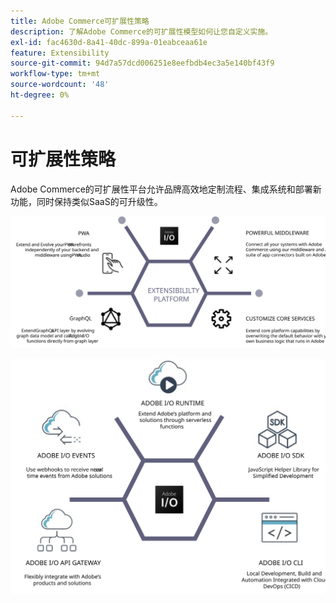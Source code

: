 ```yaml
---
title: Adobe Commerce可扩展性策略
description: 了解Adobe Commerce的可扩展性模型如何让您自定义实施。
exl-id: fac4630d-8a41-40dc-899a-01eabceaa61e
feature: Extensibility
source-git-commit: 94d7a57dcd006251e8eefbdb4ec3a5e140bf43f9
workflow-type: tm+mt
source-wordcount: '48'
ht-degree: 0%

---
```


# 可扩展性策略

Adobe Commerce的可扩展性平台允许品牌高效地定制流程、集成系统和部署新功能，同时保持类似SaaS的可升级性。

![Adobe Commerce可扩展性策略图](../../assets/playbooks/extensibility-strategy-1.svg)

![Adobe Commerce可扩展性策略图](../../assets/playbooks/extensibility-strategy-2.svg)
